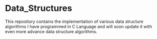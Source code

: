 # Data_Structures

This repository contains the implementation of various data structure algorithms I have programmed in C Language and will soon update it with even more advance data structure algorithms.